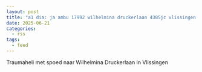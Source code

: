 ```yaml
---
layout: post
title: "a1 dia: ja ambu 17992 wilhelmina druckerlaan 4385jc vlissingen vlissg bon 91881"
date: 2025-06-21
categories: 
  - rss
tags: 
  - feed
---
```


Traumaheli met spoed naar Wilhelmina Druckerlaan in Vlissingen
